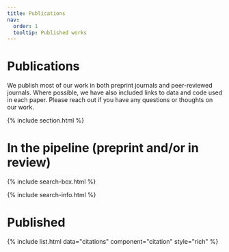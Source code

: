 ```yaml
---
title: Publications
nav:
  order: 1
  tooltip: Published works
---
```


# <i class="fas fa-microscope"></i>Publications

We publish most of our work in both preprint journals and peer-reviewed journals. Where possible, we have also included links to data and code used in each paper. Please reach out if you have any questions or thoughts on our work. 

{% include section.html %}

# In the pipeline (preprint and/or in review)




{% include search-box.html %}

{% include search-info.html %}


# Published

{% include list.html data="citations" component="citation" style="rich" %}
